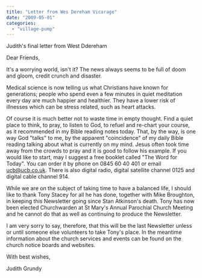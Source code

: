```yaml
---
title: "Letter from Wes Dereham Vicarage"
date: "2009-05-01"
categories: 
  - "village-pump"
---
```


Judith's final letter from West Ddereham

Dear Friends,

It's a worrying world, isn't it? The news always seems to be full of doom and gloom, credit crunch and disaster.

Medical science is now telling us what Christians have known for generations; people who spend even a few minutes in quiet meditation every day are much happier and healthier. They have a lower risk of illnesses which can be stress related, such as heart attacks.

Of course it is much better not to waste time in empty thought. Find a quiet place to think, to pray, to listen to God, to refuel and re-chart your course, as it recommended in my Bible reading notes today. That, by the way, is one way God "talks" to me, by the apparent "coincidence" of my daily Bible reading talking about what is currently on my mind. Jesus often took time away from the crowds to pray and it is good to follow his example. If you would like to start, may I suggest a free booklet called "The Word for Today". You can order it by phone on 0845 60 40 401 or email ucb@ucb.co.uk. There is also digital radio, digital satellite channel 0125 and digital cable channel 914.

While we are on the subject of taking time to have a balanced life, I should like to thank Tony Stacey for all he has done, together with Mike Broughton, in keeping this Newsletter going since Stan Atkinson's death. Tony has now been elected Churchwarden at St Mary's Annual Parochial Church Meeting and he cannot do that as well as continuing to produce the Newsletter.

I am very sorry to say, therefore, that this will be the last Newsletter unless or until someone else volunteers to take Tony's place. In the meantime information about the church services and events can be found on the church notice boards and websites.

With best wishes,

Judith Grundy

